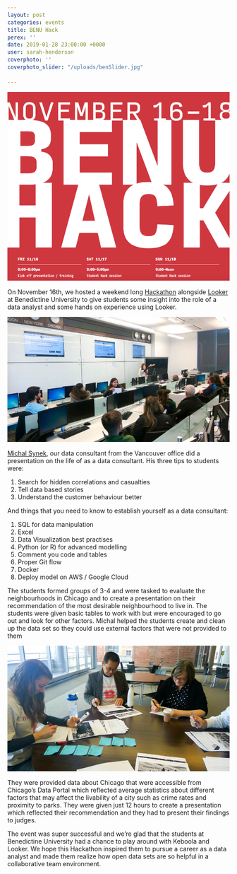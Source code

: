 ```yaml
---
layout: post
categories: events
title: BENU Hack
perex: ''
date: 2019-01-28 23:00:00 +0000
user: sarah-henderson
coverphoto: ''
coverphoto_slider: "/uploads/benSlider.jpg"

---
```

![](/uploads/ben1.gif)

On November 16th, we hosted a weekend long [Hackathon](http://www.ben.edu/college-of-business/institute-for-business-analytics/hackathon.cfm) alongside [Looker](https://looker.com/) at Benedictine University to give students some insight into the role of a data analyst and some hands on experience using Looker.

![](/uploads/ben2.jpg)

[Michal Synek](https://www.linkedin.com/in/michalsynek/), our data consultant from the Vancouver office did a presentation on the life of as a data consultant. His three tips to students were:

1. Search for hidden correlations and casualties
2. Tell data based stories
3. Understand the customer behaviour better

And things that you need to know to establish yourself as a data consultant:

1. SQL for data manipulation
2. Excel
3. Data Visualization best practises
4. Python (or R) for advanced modelling
5. Comment you code and tables
6. Proper Git flow
7. Docker
8. Deploy model on AWS / Google Cloud

The students formed groups of 3-4 and were tasked to evaluate the neighbourhoods in Chicago and to create a presentation on their recommendation of the most desirable neighbourhood to live in. The students were given basic tables to work with but were encouraged to go out and look for other factors. Michal helped the students create and clean up the data set so they could use external factors that were not provided to them

![](/uploads/ben3.jpg)

They were provided data about Chicago that were accessible from Chicago’s Data Portal which reflected average statistics about different factors that may affect the livability of a city such as crime rates and proximity to parks. They were given just 12 hours to create a presentation which reflected their recommendation and they had to present their findings to judges.

The event was super successful and we’re glad that the students at Benedictine University had a chance to play around with Keboola and Looker. We hope this Hackathon inspired them to pursue a career as a data analyst and made them realize how open data sets are so helpful in a collaborative team environment.